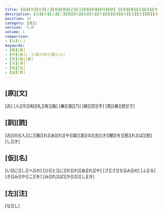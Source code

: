 ```yaml
---
title: [高][市][古][人][感][傷][近][江][舊][堵][作][歌] [[或][書][云][高][市][連][黒][人]]
description: [古][の][人][に][我][れ][あ][れ][や][楽][浪][の][古][き][都][を][見][れ][ば][悲][し][き]
position: 32
category: [巻]1
version: '1.0'
volume: 1
comparison:
- [な][し]
keywords:
- [雑][歌]
- [作][者][：][高][市][黒][人]
- [荒][都][歌]
- [大][津]
- [地][名]
- [滋][賀]
---
```


## [原][文]

[古] [人][尓][和][礼][有][哉] [樂][浪][乃] [故][京][乎] [見][者][悲][寸]

## [訓][読]

[古][の][人][に][我][れ][あ][れ][や][楽][浪][の][古][き][都][を][見][れ][ば][悲][し][き]

## [仮][名]

[い][に][し][へ][の] [ひ][と][に][わ][れ][あ][れ][や] [さ][さ][な][み][の] [ふ][る][き][み][や][こ][を] [み][れ][ば][か][な][し][き]

## [左][注]

[な][し]

